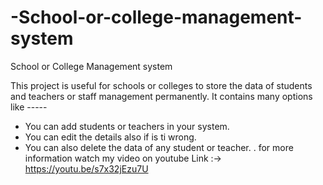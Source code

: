 # -School-or-college-management-system
 School or College Management system


This project is useful for schools or colleges 
to store the data of students and teachers or staff management permanently.
It contains many options like -----
* You can add students or teachers in your system.
* You can edit the details also if is ti wrong.
* You can also delete the data of any student or teacher.
.
for more information watch my video on youtube
Link :-> https://youtu.be/s7x32jEzu7U 
